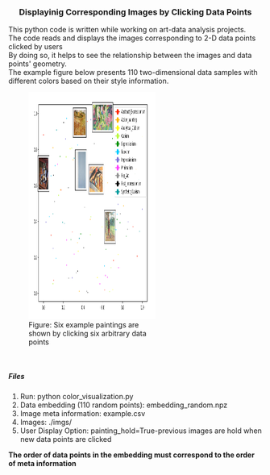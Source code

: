 <h3 align="center">Displayinig Corresponding Images by Clicking Data Points</h3>
<div align="left">
This python code is written while working on art-data analysis projects.<br>
The code reads and displays the images corresponding to 2-D data points clicked by users <br>
By doing so, it helps to see the relationship between the images and data points' geometry. <br>
The example figure below presents 110 two-dimensional data samples with different colors based on their style information. <br>

<div algin="center">
<figure style="width: 50%; font-style: itlaic; font-size: smaller text-align: center;">
<img src="example.png" width=570 height=450><br/>
<figcaption>Figure: Six example paintings are shown by clicking six arbitrary data points</figcaption>
</figure>
</div>
</br>


<h5> Files</h5>
<ol>
<li> Run: python color_visualization.py
<li> Data embedding (110 random points): embedding_random.npz
<li> Image meta information: example.csv
<li> Images: ./imgs/
<li> User Display Option: painting_hold=True-previous images are hold when new data points are clicked
</ol>

**The order of data points in the embedding must correspond to the order of meta information**